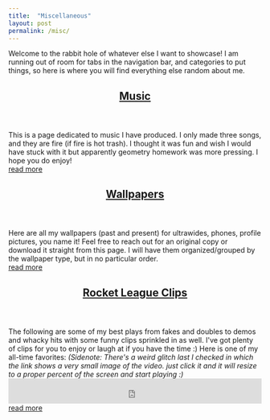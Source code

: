 ```yaml
---
title:  "Miscellaneous"
layout: post
permalink: /misc/
---
```

Welcome to the rabbit hole of whatever else I want to showcase! I am running out of room for tabs in the navigation bar, and categories to put things, so here is where you will find everything else random about me.

<article>
    <header>
        <h1><a href="https://www.brockkaess.com/music/">Music</a></h1>
    </header>
    This is a page dedicated to music I have produced. I only made three songs, and they are fire (if fire is hot trash). I thought it was fun and wish I would have stuck with it but apparently geometry homework was more pressing. I hope you do enjoy!
    <div class="more"><a href="https://www.brockkaess.com/music/">read more</a></div>
</article>

<article>
    <header>
        <h1><a href="https://www.brockkaess.com/wallpapers/">Wallpapers</a></h1>
    </header>
    Here are all my wallpapers (past and present) for ultrawides, phones, profile pictures, you name it! Feel free to reach out for an original copy or download it straight from this page. I will have them organized/grouped by the wallpaper type, but in no particular order.
    <div class="more"><a href="https://www.brockkaess.com/wallpapers/">read more</a></div>
</article>

<article>
    <header>
        <h1><a href="https://www.brockkaess.com/clips/">Rocket League Clips</a></h1>
    </header>
    The following are some of my best plays from fakes and doubles to demos and whacky hits with some funny clips sprinkled in as well. I've got plenty of clips for you to enjoy or laugh at if you have the time :) Here is one of my all-time favorites:
    <em>(Sidenote: There's a weird glitch last I checked in which the link shows a very small image of the video. just click it and it will resize to a proper percent of the screen and start playing :)</em>
    <br><!--     <a href="https://www.Brockkaess.com/assets/videos/clip30.mp4">Clip 1</a> -->
    <iframe width=100% height=50vw src="https://www.Brockkaess.com/assets/videos/clip30.mp4" title="YouTube video player" frameborder="0" allow="accelerometer; autoplay; clipboard-write; encrypted-media; gyroscope; picture-in-picture" allowfullscreen></iframe>
    <div class="more"><a href="https://www.brockkaess.com/clips/">read more</a></div>
</article>
